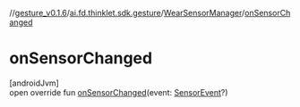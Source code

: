 //[gesture_v0.1.6](../../../index.md)/[ai.fd.thinklet.sdk.gesture](../index.md)/[WearSensorManager](index.md)/[onSensorChanged](on-sensor-changed.md)

# onSensorChanged

[androidJvm]\
open override fun [onSensorChanged](on-sensor-changed.md)(event: [SensorEvent](https://developer.android.com/reference/kotlin/android/hardware/SensorEvent.html)?)
